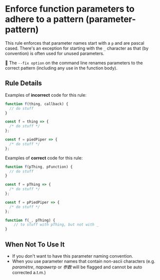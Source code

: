# Enforce function parameters to adhere to a pattern (parameter-pattern)

This rule enforces that parameter names start with a `p` and are pascal cased. There's an exception for
starting with the `_` character as that (by convention) is often used for unused parameters.

🔧 The `--fix option` on the command line renames parameters to the correct pattern (including 
any use in the function body).

## Rule Details

Examples of **incorrect** code for this rule:

```javascript
function f(thing, callback) {
  // do stuff
}

const f = thing => {
  /* do stuff */
};

const f = piedPiper => {
  /* do stuff */
};
```

Examples of **correct** code for this rule:

```javascript
function f(pThing, pFunction) {
  // do stuff
}

const f = pThing => {
  /* do stuff */
};

const f = pPiedPiper => {
  /* do stuff */
};

function f(_, pThing) {
    // to stuff with pThing, but not with _
}
```

<!--
### Options

If there are any options, describe them here. Otherwise, delete this section.
-->

## When Not To Use It

- If you don't want to have this parameter naming convention.
- When you use parameter names that contain non-ascii characters (e.g. _paramètre_, _параметр_ or _参数_ will be
  flagged and cannot be auto corrected a.t.m.)

<!--
## Further Reading

If there are other links that describe the issue this rule addresses, please include them here in a bulleted list.
-->
